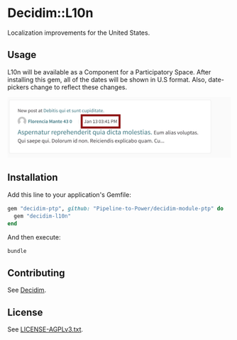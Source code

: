 # Decidim::L10n

Localization improvements for the United States.

## Usage

L10n will be available as a Component for a Participatory
Space.
After installing this gem, all of the dates will be shown in U.S format. Also, date-pickers change to reflect these changes.

![U.S format dates](date_change.png)


## Installation

Add this line to your application's Gemfile:

```ruby
gem "decidim-ptp", github: "Pipeline-to-Power/decidim-module-ptp" do
  gem "decidim-l10n"
end
```

And then execute:

```bash
bundle
```

## Contributing

See [Decidim](https://github.com/decidim/decidim).

## License

See [LICENSE-AGPLv3.txt](../LICENSE-AGPLv3.txt).

